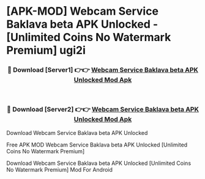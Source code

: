 # [APK-MOD] Webcam Service Baklava beta APK Unlocked - [Unlimited Coins No Watermark Premium] ugi2i



<div align="center">
<h3>🔴 Download [Server1] 👉👉 <a href="https://momento.my/?title=Webcam_Service_Baklava_beta_APK_Unlocked">Webcam Service Baklava beta APK Unlocked Mod Apk</a></h3><br>

<h3>🔴 Download [Server2] 👉👉 <a href="https://momento.my/?title=Webcam_Service_Baklava_beta_APK_Unlocked">Webcam Service Baklava beta APK Unlocked Mod Apk</a></h3>
</div>



Download Webcam Service Baklava beta APK Unlocked 

Free APK MOD Webcam Service Baklava beta APK Unlocked [Unlimited Coins No Watermark Premium]

Download Webcam Service Baklava beta APK Unlocked [Unlimited Coins No Watermark Premium] Mod For Android

